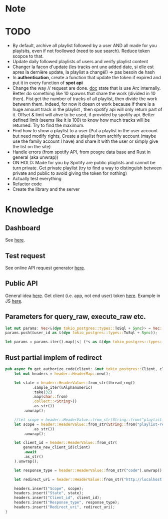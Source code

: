 # Note

# TODO

- By default, archive all playlist followed by a user AND all made for you playlsits, even if not foollowed (need to sue search). Reduce token scopce to that.
- Update daily followed playlists of users and verify playlist content
- Changer la facon d'update (les tracks ont une added date, si elle est apres la dernière update, la playlist a changé!) => pas besoin de hash
- In **authentication**, create a function that update the token if expired and put it in every function of **spot api**
- Change the way // request are done. [doc](https://docs.rs/reqwest/latest/reqwest/struct.Client.html) state that is use Arc internally. Better do something like 10 spawns that share the work (divided in 10 then). Fist get the number of tracks of all playlist, then divide the work betwenn them. Indeed, for now it doesn ot work because if there is a huge amount track in the playlist , then spotify api will only return part of it. Offset & limit will ahve to be used, if provided by spotify api. Better defined limit (seems like it is 100) to know how much tracks will be returned. Try to find the maximum.
- Find how to show a playlist to a user (Put a playlist in the user account but need modify rights, Create a playlist from archify account (maybe use the family account I have) and share it with the user or simply give the list on the site)
- Handle errors (from spotify API, from posgre data base and Rust in general (aka unwrap))
- ON HOLD: Made for you by Spotify are public playlists and cannot be turn private. Get private playlist (try to find a way to distinguish between private and public to avoid giving the token for nothing)
- Actually test everything
- Refactor code
- Create the library and the server

# Knowledge

## Dashboard

See [here](https://developer.spotify.com/dashboard/applications/01d4bc1059ff4078b507a6efff9910ae).

## Test request

See online API request generator [here](https://developer.spotify.com/console/).

## Public API

General idea [here](https://community.spotify.com/t5/Spotify-for-Developers/Accessing-Spotify-API-without-Logging-In/td-p/5063968).
Get client (i.e. app, not end user) token [here](https://developer.spotify.com/documentation/general/guides/authorization/client-credentials/).
Example in JS [here](https://github.com/spotify/web-api-auth-examples/tree/master/client_credentials).

## Parameters for query_raw, execute_raw etc.

```Rust
let mut params: Vec<&(dyn tokio_postgres::types::ToSql + Sync)> = Vec::new();
params.push(&user_id as &(dyn tokio_postgres::types::ToSql + Sync));

let params = params.iter().map(|s| (*s as &(dyn tokio_postgres::types::ToSql + Sync)));
```

## Rust partial implem of redirect

```Rust
pub async fn get_authorize_code(client: &mut tokio_postgres::Client, client_spot: &Client, token: &Token, user_id: &String){
	let mut headers = header::HeaderMap::new();

	let state = header::HeaderValue::from_str(thread_rng()
			.sample_iter(&Alphanumeric)
			.take(32)
			.map(char::from)
			.collect::<String>()
			.as_str())
		.unwrap();

	//let scope = header::HeaderValue::from_str(String::from("playlist-read-private playlist-read-public playlist-read-collaborative user-follow-read user-library-read") // Maybe user-read-private for search ????
	let scope = header::HeaderValue::from_str(String::from("playlist-read-private") // For now, needed to read followed playlsits 
			.as_str())
		.unwrap();

	let client_id = header::HeaderValue::from_str(
		generate_new_client_id(client)
		.await
		.as_str()
	).unwrap();

	let response_type = header::HeaderValue::from_str("code").unwrap();

	let redirect_uri = header::HeaderValue::from_str("http://localhost:5901/authorize").unwrap();

	headers.insert("Scope", scope);
	headers.insert("State", state);
	headers.insert("Client_id", client_id);
	headers.insert("Response_type", response_type);
	headers.insert("Redirect_uri", redirect_uri);
}
```